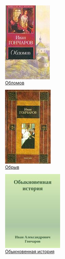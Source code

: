 ![](Обломов.jpg)  
[Обломов](Обломов)

![](Обрыв.jpg)  
[Обрыв](Обрыв)

![](Обыкновенная%20история.jpg)  
[Обыкновенная история](Обыкновенная%20история)
